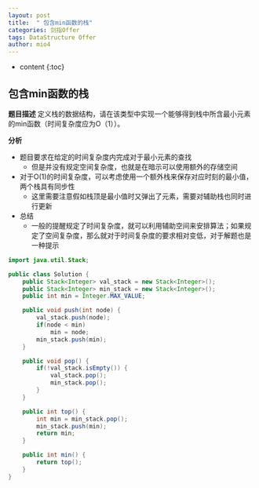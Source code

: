 ```yaml
---
layout: post
title:  " 包含min函数的栈"
categories: 剑指Offer  
tags: DataStructure Offer 
author: mio4
---
```


* content
{:toc}








## 包含min函数的栈

**题目描述**
定义栈的数据结构，请在该类型中实现一个能够得到栈中所含最小元素的min函数（时间复杂度应为O（1））。

**分析**

 - 题目要求在给定的时间复杂度内完成对于最小元素的查找
   - 但是并没有规定空间复杂度，也就是在暗示可以使用额外的存储空间
 - 对于O(1)的时间复杂度，可以考虑使用一个额外栈来保存对应时刻的最小值，两个栈具有同步性
   - 这里需要注意假如栈顶是最小值时又弹出了元素，需要对辅助栈也同时进行更新
 - 总结
   - 一般的提醒规定了时间复杂度，就可以利用辅助空间来安排算法；如果规定了空间复杂度，那么就对于时间复杂度的要求相对变低，对于解题也是一种提示  



```java 
import java.util.Stack;

public class Solution {
	public Stack<Integer> val_stack = new Stack<Integer>();
	public Stack<Integer> min_stack = new Stack<Integer>();
	public int min = Integer.MAX_VALUE;

	public void push(int node) {
		val_stack.push(node);
		if(node < min)
			min = node;
		min_stack.push(min);
	}

	public void pop() {
		if(!val_stack.isEmpty()) {
			val_stack.pop();
			min_stack.pop();
		}
	}

	public int top() {
		int min = min_stack.pop();
		min_stack.push(min);
		return min;
	}

	public int min() {
		return top();
	}
}

```